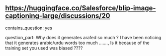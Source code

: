 ## https://huggingface.co/Salesforce/blip-image-captioning-large/discussions/20

contains_question: yes

question_part: Why does it generates arafed so much ?
I have been noticing that it generates arabic/urdu words too much ......., Is it because of the training set you used was biased ????